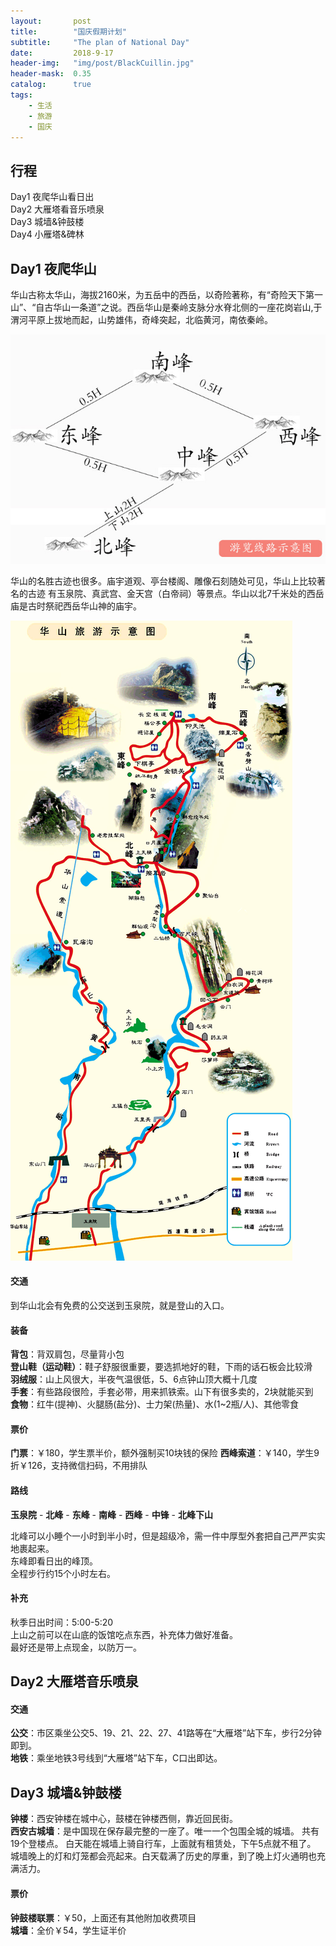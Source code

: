 ```yaml
---
layout:       post
title:        "国庆假期计划"
subtitle:     "The plan of National Day"
date:         2018-9-17
header-img:   "img/post/BlackCuillin.jpg"
header-mask:  0.35
catalog:      true
tags:
    - 生活
    - 旅游
    - 国庆
---
```

## 行程
Day1 夜爬华山看日出  
Day2 大雁塔看音乐喷泉  
Day3 城墙&钟鼓楼  
Day4 小雁塔&碑林

## Day1 夜爬华山
华山古称太华山，海拔2160米，为五岳中的西岳，以奇险著称，有“奇险天下第一山”、“自古华山一条道”之说。西岳华山是秦岭支脉分水脊北侧的一座花岗岩山,于渭河平原上拔地而起，山势雄伟，奇峰突起，北临黄河，南依秦岭。

![华山山峰示意图](/img/post/m_map.jpeg)

华山的名胜古迹也很多。庙宇道观、亭台楼阁、雕像石刻随处可见，华山上比较著名的古迹
有玉泉院、真武宫、金天宫（白帝祠）等景点。华山以北7千米处的西岳庙是古时祭祀西岳华山神的庙宇。

![华山地图](/img/post/all_map.gif)

#### 交通

到华山北会有免费的公交送到玉泉院，就是登山的入口。
#### 装备
**背包**：背双肩包，尽量背小包  
**登山鞋（运动鞋）**：鞋子舒服很重要，要选抓地好的鞋，下雨的话石板会比较滑  
**羽绒服**：山上风很大，半夜气温很低，5、6点钟山顶大概十几度  
**手套**：有些路段很险，手套必带，用来抓铁索。山下有很多卖的，2块就能买到  
**食物**：红牛(提神)、火腿肠(盐分)、士力架(热量)、水(1~2瓶/人)、其他零食  

#### 票价
**门票**：￥180，学生票半价，额外强制买10块钱的保险
**西峰索道**：￥140，学生9折￥126，支持微信扫码，不用排队

#### 路线
**玉泉院** - **北峰** - **东峰** - **南峰** - **西峰** - **中锋** - **北峰下山**

北峰可以小睡个一小时到半小时，但是超级冷，需一件中厚型外套把自己严严实实地裹起来。  
东峰即看日出的峰顶。  
全程步行约15个小时左右。

#### 补充
秋季日出时间：5:00-5:20  
上山之前可以在山底的饭馆吃点东西，补充体力做好准备。  
最好还是带上点现金，以防万一。  
## Day2 大雁塔音乐喷泉


#### 交通
**公交**：市区乘坐公交5、19、21、22、27、41路等在“大雁塔”站下车，步行2分钟即到。  
**地铁**：乘坐地铁3号线到“大雁塔”站下车，C口出即达。

## Day3 城墙&钟鼓楼
**钟楼**：西安钟楼在城中心，鼓楼在钟楼西侧，靠近回民街。  
**西安古城墙**：是中国现在保存最完整的一座了。唯一一个包围全城的城墙。
共有19个登楼点。
白天能在城墙上骑自行车，上面就有租赁处，下午5点就不租了。
城墙晚上的灯和灯笼都会亮起来。白天载满了历史的厚重，到了晚上灯火通明也充满活力。
#### 票价
**钟鼓楼联票**：￥50，上面还有其他附加收费项目  
**城墙**：全价￥54，学生证半价